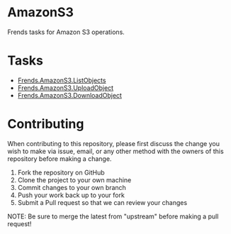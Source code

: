 # AmazonS3

Frends tasks for Amazon S3 operations.

# Tasks

- [Frends.AmazonS3.ListObjects](Frends.AmazonS3.ListObjects/README.md)
- [Frends.AmazonS3.UploadObject](Frends.AmazonS3.UploadObject/README.md)
- [Frends.AmazonS3.DownloadObject](Frends.AmazonS3.DownloadObject/README.md)

# Contributing
When contributing to this repository, please first discuss the change you wish to make via issue, email, or any other method with the owners of this repository before making a change.

1. Fork the repository on GitHub
2. Clone the project to your own machine
3. Commit changes to your own branch
4. Push your work back up to your fork
5. Submit a Pull request so that we can review your changes

NOTE: Be sure to merge the latest from "upstream" before making a pull request!
